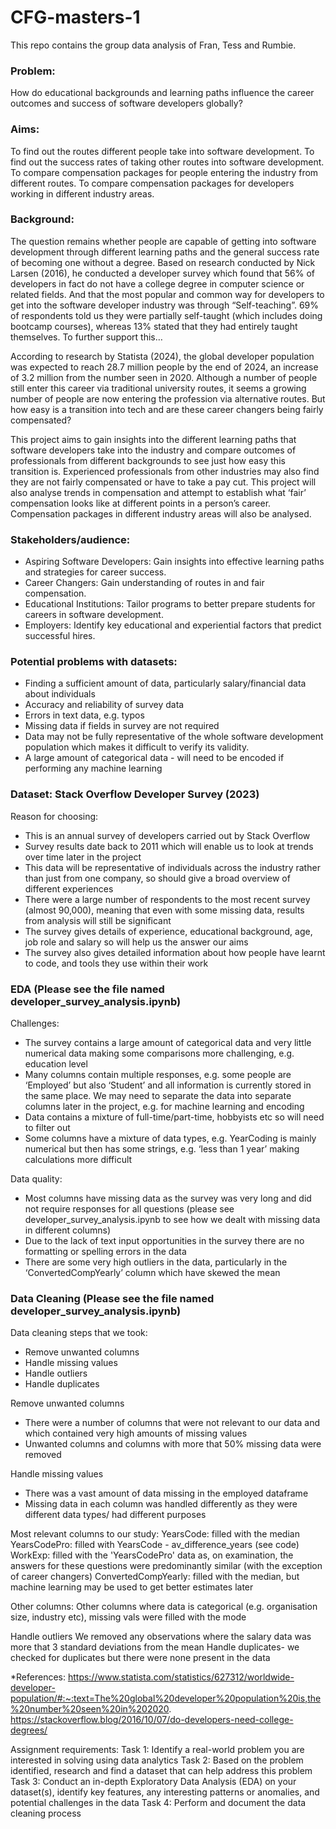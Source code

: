 # CFG-masters-1
This repo contains the group data analysis of Fran, Tess and Rumbie.

### Problem: 
How do educational backgrounds and learning paths influence the career outcomes and success of software developers globally?

### Aims:
To find out the routes different people take into software development.
To find out the success rates of taking other routes into software development.
To compare compensation packages for people entering the industry from different routes.
To compare compensation packages for developers working in different industry areas.

### Background:
The question remains whether people are capable of getting into software development through different learning paths and the general success rate of becoming one without a degree. Based on research conducted by Nick Larsen (2016), he conducted a developer survey which found that 56% of developers in fact do not have a college degree in computer science or related fields. And that the most popular and common way for developers to get into the software developer industry was through “Self-teaching”.  69% of respondents told us they were partially self-taught (which includes doing bootcamp courses), whereas 13% stated that they had entirely taught themselves. To further support this…

According to research by Statista (2024), the global developer population was expected to reach 28.7 million people by the end of 2024, an increase of 3.2 million from the number seen in 2020. Although a number of people still enter this career via traditional university routes, it seems a growing number of people are now entering the profession via alternative routes. But how easy is a transition into tech and are these career changers being fairly compensated?

This project aims to gain insights into the different learning paths that software developers take into the industry and compare outcomes of professionals from different backgrounds to see just how easy this transition is. Experienced professionals from other industries may also find they are not fairly compensated or have to take a pay cut. This project will also analyse trends in compensation and attempt to establish what ‘fair’ compensation looks like at different points in a person’s career. Compensation packages in different industry areas will also be analysed.

### Stakeholders/audience:
- Aspiring Software Developers: Gain insights into effective learning paths and strategies for career success.
- Career Changers: Gain understanding of routes in and fair compensation.
- Educational Institutions: Tailor programs to better prepare students for careers in software development.
- Employers: Identify key educational and experiential factors that predict successful hires.

### Potential problems with datasets:
- Finding a sufficient amount of data, particularly salary/financial data about individuals
- Accuracy and reliability of survey data
- Errors in text data, e.g. typos
- Missing data if fields in survey are not required
- Data may not be fully representative of the whole software development population which makes it difficult to verify its validity.
- A large amount of categorical data - will need to be encoded if performing any machine learning

### Dataset: Stack Overflow Developer Survey (2023)
Reason for choosing:
- This is an annual survey of developers carried out by Stack Overflow
- Survey results date back to 2011 which will enable us to look at trends over time later in the project
- This data will be representative of individuals across the industry rather than just from one company, so should give a broad overview of different experiences
- There were a large number of respondents to the most recent survey (almost 90,000), meaning that even with some missing data, results from analysis will still be significant
- The survey gives details of experience, educational background, age, job role and salary so will help us the answer our aims
- The survey also gives detailed information about how people have learnt to code, and tools they use within their work

### EDA (Please see the file named developer_survey_analysis.ipynb)
Challenges: 
- The survey contains a large amount of categorical data and very little numerical data making some comparisons more challenging, e.g. education level
- Many columns contain multiple responses, e.g. some people are ‘Employed’ but also ‘Student’ and all information is currently stored in the same place. We may need to separate the data into separate columns later in the project, e.g. for machine learning and encoding
- Data contains a mixture of full-time/part-time, hobbyists etc so will need to filter out
- Some columns have a mixture of data types, e.g. YearCoding is mainly numerical but then has some strings, e.g. ‘less than 1 year’ making calculations more difficult

Data quality:
- Most columns have missing data as the survey was very long and did not require responses for all questions (please see developer_survey_analysis.ipynb to see how we dealt with missing data in different columns)
- Due to the lack of text input opportunities in the survey there are no formatting or spelling errors in the data
- There are some very high outliers in the data, particularly in the ‘ConvertedCompYearly’ column which have skewed the mean 

### Data Cleaning (Please see the file named developer_survey_analysis.ipynb)

Data cleaning steps that we took:
- Remove unwanted columns
- Handle missing values
- Handle outliers
- Handle duplicates

Remove unwanted columns
- There were a number of columns that were not relevant to our data and which contained very high amounts of missing values
- Unwanted columns and columns with more that 50% missing data were removed 

Handle missing values
- There was a vast amount of data missing in the employed dataframe
- Missing data in each column was handled differently as they were different data types/ had different purposes

Most relevant columns to our study:
YearsCode: filled with the median
YearsCodePro: filled with YearsCode - av_difference_years (see code)
WorkExp: filled with the 'YearsCodePro' data as, on examination, the answers for these questions were predominantly similar (with the exception of career changers)
ConvertedCompYearly: filled with the median, but machine learning may be used to get better estimates later

Other columns:
Other columns where data is categorical (e.g. organisation size, industry etc), missing vals were filled with the mode

Handle outliers
We removed any observations where the salary data was more that 3 standard deviations from the mean
Handle duplicates- we checked for duplicates but there were none present in the data

*References: 
https://www.statista.com/statistics/627312/worldwide-developer-population/#:~:text=The%20global%20developer%20population%20is,the%20number%20seen%20in%202020.
https://stackoverflow.blog/2016/10/07/do-developers-need-college-degrees/


Assignment requirements:
Task 1: Identify a real-world problem you are interested in solving using data analytics
Task 2: Based on the problem identified, research and find a dataset that can help address this problem
Task 3: Conduct an in-depth Exploratory Data Analysis (EDA) on your dataset(s), identify key features, any interesting patterns or anomalies, and potential challenges in the data 
Task 4: Perform and document the data cleaning process

